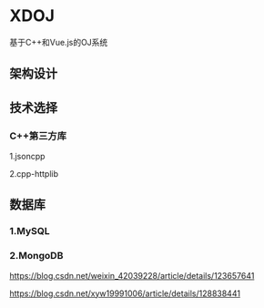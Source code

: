 # XDOJ
基于C++和Vue.js的OJ系统

## 架构设计

## 技术选择

### C++第三方库
1.jsoncpp

2.cpp-httplib

## 数据库

### 1.MySQL

### 2.MongoDB

https://blog.csdn.net/weixin_42039228/article/details/123657641

https://blog.csdn.net/xyw19991006/article/details/128838441